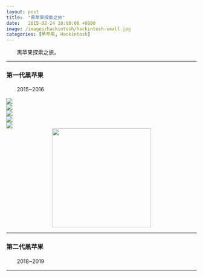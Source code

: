 ```yaml
---
layout: post
title:  "黑苹果探索之旅"
date:   2015-02-24 10:00:00 +0800
image: /images/hackintosh/hackintosh-small.jpg
categories: [黑苹果, Hackintosh]
---
```


　　黑苹果探索之旅。

------

<h3>第一代黑苹果</h3>

　　2015~2016

<div class="row">
    <div class="col-md-6">
        <a href="{{site.baseurl}}/images/hackintosh/Gen1-P61115-171849.jpg" target="_blank">
            <img class="thumbnail" src="{{site.baseurl}}/images/hackintosh/Gen1-P61115-171849_s.jpg">
        </a>
    </div>
    <div class="col-md-6">
        <a href="{{site.baseurl}}/images/hackintosh/Gen1-IMG_20150225_171022.jpg" target="_blank">
            <img class="thumbnail" src="{{site.baseurl}}/images/hackintosh/Gen1-IMG_20150225_171022_s.jpg">
        </a>
    </div>
</div>
<div class="row">
    <div class="col-md-6">
        <a href="{{site.baseurl}}/images/hackintosh/Gen1-IMG_20150302_182224.jpg" target="_blank">
            <img class="thumbnail" src="{{site.baseurl}}/images/hackintosh/Gen1-IMG_20150302_182224_s.jpg">
        </a>
    </div>
    <div class="col-md-6">
        <a href="{{site.baseurl}}/images/hackintosh/Gen1-IMG_20150301_231719.jpg" target="_blank">
            <img class="thumbnail" src="{{site.baseurl}}/images/hackintosh/Gen1-IMG_20150301_231719_s.jpg">
        </a>
    </div>
</div>
<div class="row">
    <div class="col-md-6">
        <a href="{{site.baseurl}}/images/hackintosh/Gen1-IMG_20150301_232231.jpg" target="_blank">
            <img class="thumbnail" src="{{site.baseurl}}/images/hackintosh/Gen1-IMG_20150301_232231_s.jpg">
        </a>
    </div>
    <div class="col-md-6" style="text-align: center;">
        <a href="{{site.baseurl}}/images/hackintosh/Gen1-IMG_20150313_120700.jpg" target="_blank">
            <img class="thumbnail" style="height: 262px;" src="{{site.baseurl}}/images/hackintosh/Gen1-IMG_20150313_120700_s.jpg">
        </a>
    </div>
</div>

------

<h3>第二代黑苹果</h3>

　　2018~2019

------